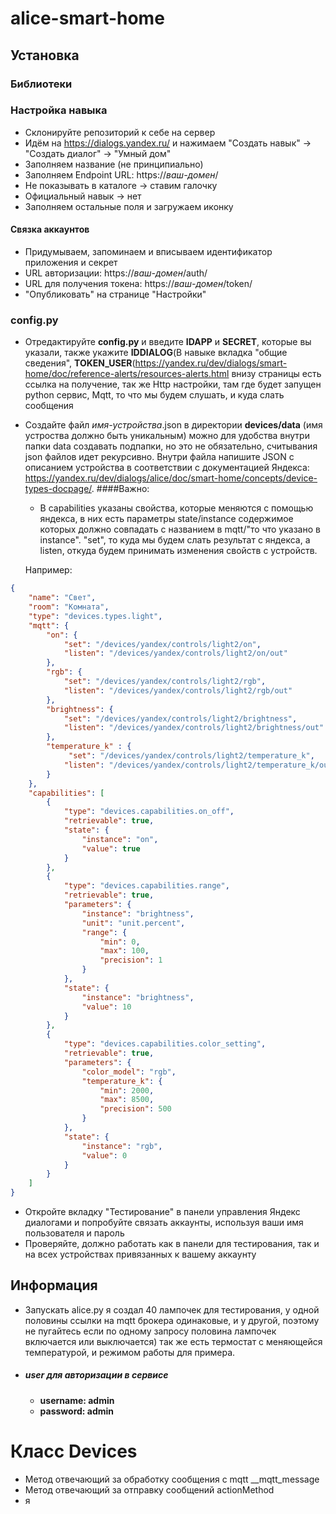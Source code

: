 # alice-smart-home

## Установка
### Библиотеки

### Настройка навыка
* Склонируйте репозиторий к себе на сервер
* Идём на https://dialogs.yandex.ru/ и нажимаем "Создать навык" -> "Создать диалог" -> "Умный дом"
* Заполняем название (не принципиально)
* Заполняем Endpoint URL: https://_ваш-домен_/
* Не показывать в каталоге -> ставим галочку
* Официальный навык -> нет
* Заполняем остальные поля и загружаем иконку
#### Связка аккаунтов
* Придумываем, запоминаем и вписываем идентификатор приложения и секрет
* URL авторизации: https://_ваш-домен_/auth/
* URL для получения токена: https://_ваш-домен_/token/
* "Опубликовать" на странице "Настройки"
### config.py 
  * Отредактируйте __config.py__ и введите __IDAPP__ и __SECRET__, 
  которые вы указали, также укажите __IDDIALOG__(В навыке вкладка "общие сведения",
__TOKEN_USER__(https://yandex.ru/dev/dialogs/smart-home/doc/reference-alerts/resources-alerts.html
внизу страницы есть ссылка на получение, так же  Http настройки, там где будет запущен python сервис,
Mqtt, то что мы будем слушать, и куда слать сообщения


* Создайте файл _имя-устройства_.json в директории __devices/data__ (имя устроства должно быть уникальным)
можно для удобства внутри папки data создавать подпапки, но это не обязательно, считывания json файлов
идет рекурсивно. Внутри файла напишите JSON с описанием устройства в соответствии с документацией Яндекса: https://yandex.ru/dev/dialogs/alice/doc/smart-home/concepts/device-types-docpage/.
####Важно:
    * В capabilities указаны свойства, которые меняются с помощью яндекса, в них есть параметры 
state/instance содержимое которых должно совпадать с названием в mqtt/"то что указано в instance".
"set", то куда мы будем слать результат с яндекса, а listen, откуда будем принимать изменения свойств с устройств.

  Например:
```json
{
    "name": "Свет",
    "room": "Комната",
    "type": "devices.types.light",
    "mqtt": {
        "on": {
            "set": "/devices/yandex/controls/light2/on",
            "listen": "/devices/yandex/controls/light2/on/out"
        },
        "rgb": {
            "set": "/devices/yandex/controls/light2/rgb",
            "listen": "/devices/yandex/controls/light2/rgb/out"
        },
        "brightness": {
            "set": "/devices/yandex/controls/light2/brightness",
            "listen": "/devices/yandex/controls/light2/brightness/out"
        },
        "temperature_k" : {
             "set": "/devices/yandex/controls/light2/temperature_k",
            "listen": "/devices/yandex/controls/light2/temperature_k/out"
        }
    },
    "capabilities": [
        {
            "type": "devices.capabilities.on_off",
            "retrievable": true,
            "state": {
                "instance": "on",
                "value": true
            }
        },
        {
            "type": "devices.capabilities.range",
            "retrievable": true,
            "parameters": {
                "instance": "brightness",
                "unit": "unit.percent",
                "range": {
                    "min": 0,
                    "max": 100,
                    "precision": 1
                }
            },
            "state": {
                "instance": "brightness",
                "value": 10
            }
        },
        {
            "type": "devices.capabilities.color_setting",
            "retrievable": true,
            "parameters": {
                "color_model": "rgb",
                "temperature_k": {
                    "min": 2000,
                    "max": 8500,
                    "precision": 500
                }
            },
            "state": {
                "instance": "rgb",
                "value": 0
            }
        }
    ]
}
```



* Откройте вкладку "Тестирование" в панели управления Яндекс диалогами и попробуйте связать аккаунты, используя ваши имя пользователя и пароль
* Проверяйте, должно работать как в панели для тестирования, так и на всех устройствах привязанных к вашему аккаунту

## Информация
* Запускать alice.py
я создал 40 лампочек для тестирования, у одной половины ссылки на mqtt брокера одинаковые, и у другой, поэтому не пугайтесь если по одному запросу половина лампочек включается или выключается)
так же есть термостат с меняющейся температурой, и режимом работы для примера.
* ##### user для авторизации в сервисе
  *  **username: admin** 
  * **password: admin**
# Класс Devices
* Метод отвечающий за обработку сообщения с mqtt __mqtt_message
* Метод отвечающий за отправку сообщений actionMethod
* я 